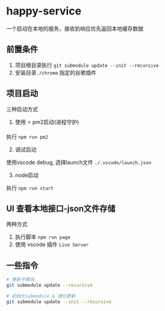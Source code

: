 # happy-service

一个启动在本地的服务，接收到响应优先返回本地缓存数据

## 前置条件

1. 项目根目录执行 `git submodule update --init --recursive`
2. 安装目录`./chrome` 指定的谷歌插件


## 项目启动

三种启动方式

1. 使用 ⭐️ pm2启动(进程守护)

执行 `npm run pm2`


2. 调试启动

使用vscode debug, 选择launch文件 `./.vscode/launch.json`

3. node启动

执行 `npm run start`




## UI 查看本地接口-json文件存储

两种方式

1. 执行脚本 `npm run page`
2. 使用 vscode 插件 `Live Server`


## 一些指令

```bash
# 更新子模块
git submodule update --recursive

# 初始化submodule & 递归更新
git submodule update --init --recursive
```
